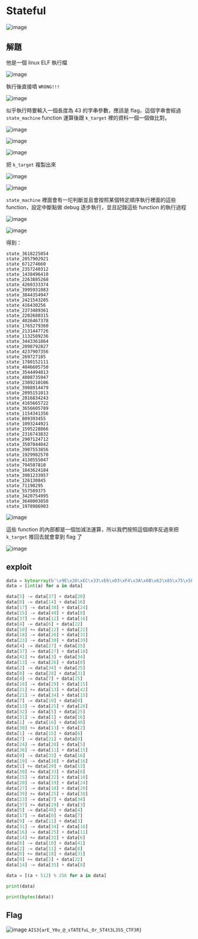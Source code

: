 # Stateful
![image](https://github.com/Jimmy01240397/CTF-writeup/assets/57281249/6e785309-6170-49fc-9714-773494905188)

## 解題
他是一個 linux ELF 執行檔

![image](https://github.com/Jimmy01240397/CTF-writeup/assets/57281249/3cbe0887-c8f5-4deb-81cd-a9db1934a7d2)

執行後直接噴 `WRONG!!!`

![image](https://github.com/Jimmy01240397/CTF-writeup/assets/57281249/45672138-30f9-4aa2-9fdb-1bfc8458ad8d)

似乎執行時要輸入一個長度為 43 的字串參數，應該是 flag，這個字串會經過 `state_machine` function 運算後跟 `k_target` 裡的資料一個一個做比對。

![image](https://github.com/Jimmy01240397/CTF-writeup/assets/57281249/ba46bbd0-0178-4bb9-9ada-cd8c3a15d4ea)

![image](https://github.com/Jimmy01240397/CTF-writeup/assets/57281249/fe1e25b7-1250-4702-8e97-b66f05fa000d)

![image](https://github.com/Jimmy01240397/CTF-writeup/assets/57281249/fe6d21e3-06f3-4066-a609-ff1ab19b485e)

把 `k_target` 複製出來

![image](https://github.com/Jimmy01240397/CTF-writeup/assets/57281249/0f29e032-b311-41a9-844f-fea2b7f80b72)

![image](https://github.com/Jimmy01240397/CTF-writeup/assets/57281249/99d07b7c-a60d-4e3e-943a-8d80877ec0de)

`state_machine` 裡面會有一坨判斷並且會按照某個特定順序執行裡面的這些 function，設定中斷點做 debug 逐步執行，並且記錄這些 function 的執行過程

![image](https://github.com/Jimmy01240397/CTF-writeup/assets/57281249/3e1242d3-c80f-4e09-85b1-760079fdc09e)

![image](https://github.com/Jimmy01240397/CTF-writeup/assets/57281249/85b6eea0-8d58-460a-804a-502a843ce8f1)

得到：

```
state_3618225054
state_2057902921
state_671274660
state_2357240312
state_1438496410
state_2263885268
state_4260333374
state_3995931083
state_3844354947
state_2421543205
state_416430256
state_2373489361
state_2202680315
state_4026467378
state_1765279360
state_2131447726
state_1132589236
state_3443361864
state_2098792827
state_4237907356
state_269727185
state_1780152111
state_4046605750
state_3544494813
state_4008735947
state_2309210106
state_3908914479
state_2095151013
state_2816834243
state_4165665722
state_3656605789
state_1154341356
state_809393455
state_1093244921
state_1595228866
state_2316743832
state_2907124712
state_3507844042
state_3907553856
state_1929982570
state_4130555047
state_794507810
state_1843624184
state_3901233957
state_126130845
state_71198295
state_557589375
state_3420754995
state_3648003850
state_1978986903
```
![image](https://github.com/Jimmy01240397/CTF-writeup/assets/57281249/4d3b76db-9a4d-478d-9864-adf0d9bd9449)

這些 function 的內部都是一個加減法運算，所以我們按照這個順序反過來把 `k_target` 推回去就會拿到 flag 了

![image](https://github.com/Jimmy01240397/CTF-writeup/assets/57281249/404e0876-0838-4e42-aa21-6c555933b623)


## exploit
```python
data = bytearray(b'\x9E\x26\xEC\x33\xE6\x03\xF4\x3A\x6B\x62\x85\x75\x5F\xC4\xD1\x81\x3B\xEC\xF8\xB0\xFA\x34\x4C\xF2\x58\x72\x5F\x0D\x54\x34\x7B\x22\xCD\x33\x53\x53\xC3\xFA\x54\x80\x33\xCC\x7D')
data = [int(a) for a in data]

data[5] -= data[37] + data[20]
data[8] -= data[14] + data[16]
data[17] -= data[38] + data[24]
data[15] -= data[40] + data[8]
data[37] -= data[12] + data[16]
data[4] -= data[6] + data[22]
data[10] += data[12] + data[22]
data[18] -= data[26] + data[31]
data[23] -= data[30] + data[39]
data[4] -= data[27] + data[25]
data[37] -= data[27] + data[18]
data[41] += data[3] + data[34]
data[13] -= data[26] + data[8]
data[2] -= data[34] + data[25]
data[0] -= data[28] + data[31]
data[4] -= data[7] + data[25]
data[18] -= data[29] + data[15]
data[21] += data[13] + data[42]
data[21] -= data[34] + data[15]
data[7] -= data[10] + data[0]
data[13] -= data[25] + data[28]
data[32] -= data[5] + data[25]
data[31] -= data[1] + data[16]
data[1] -= data[16] + data[40]
data[30] += data[13] + data[2]
data[1] -= data[15] + data[6]
data[7] -= data[21] + data[0]
data[24] -= data[20] + data[5]
data[36] -= data[11] + data[15]
data[0] -= data[33] + data[16]
data[19] -= data[10] + data[16]
data[1] += data[29] + data[13]
data[30] += data[33] + data[8]
data[15] -= data[22] + data[10]
data[20] -= data[19] + data[24]
data[27] -= data[18] + data[20]
data[39] += data[25] + data[38]
data[23] -= data[7] + data[34]
data[37] += data[29] + data[3]
data[5] -= data[40] + data[4]
data[17] -= data[0] + data[7]
data[9] -= data[11] + data[3]
data[31] -= data[34] + data[16]
data[16] -= data[25] + data[11]
data[14] += data[32] + data[6]
data[6] -= data[10] + data[41]
data[2] -= data[11] + data[8]
data[0] += data[18] + data[31]
data[9] += data[2] + data[22]
data[14] -= data[35] + data[8]

data = [(a + 512) % 256 for a in data]

print(data)

print(bytes(data))
```

## Flag
![image](https://hackmd.io/_uploads/BydqqnUOT.png)
`AIS3{arE_Y0u_@_sTATEfuL_Or_ST4t3L3SS_CTF3R}`
